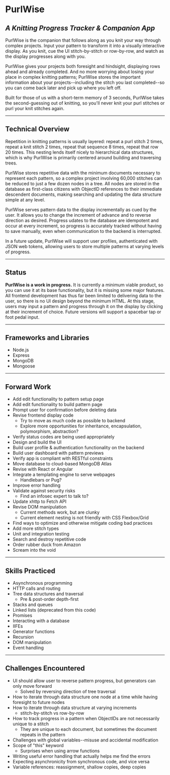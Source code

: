 # PurlWise
## *A Knitting Progress Tracker & Companion App*

PurlWise is the companion that follows along as you knit your way through complex projects. Input your pattern to transform it into a visually interactive display. As you knit, cue the UI stitch-by-stitch or row-by-row, and watch as the display progresses along with you. 

PurlWise gives your projects both foresight and hindsight, displaying rows ahead and already completed. And no more worrying about losing your place in complex knitting patterns; PurlWise stores the important information about your projects--including the stitch you last completed--so you can come back later and pick up where you left off. 

Built for those of us with a short-term memory of 3 seconds, PurlWise takes the second-guessing out of knitting, so you'll never knit your purl stitches or purl your knit stitches again.

---

## Technical Overview

Repetition in knitting patterns is usually layered: repeat a purl stitch 2 times, repeat a knit stitch 2 times, repeat that sequence 8 times, repeat that row 20 times. This nesting lends itself nicely to hierarchical data structures, which is why PurlWise is primarily centered around building and traversing trees.

PurlWise stores repetitive data with the minimum documents necessary to represent each pattern, so a complex project involving 60,000 stitches can be reduced to just a few dozen nodes in a tree. All nodes are stored in the database as first-class citizens with ObjectID references to their immediate descendent documents, making searching and updating the data structure simple at any level. 

PurlWise serves pattern data to the display incrementally as cued by the user. It allows you to change the increment of advance and to reverse direction as desired. Progress udates to the database are idempotent and occur at every increment, so progress is accurately tracked without having to save manually, even when communication to the backend is interrupted.

In a future update, PurlWise will support user profiles, authenticated with JSON web tokens, allowing users to store multiple patterns at varying levels of progress.

---

## Status
**PurlWise is a work in progress.** It is currently a minimum viable product, so you can use it at its base functionality, but it is missing some major features. All frontend development has thus far been limited to delivering data to the user, so there is no UI design beyond the minimum HTML. At this stage, users may input a pattern and progress through it on the display by clicking at their increment of choice. Future versions will support a spacebar tap or foot pedal input.

---

## Frameworks and Libraries
* Node.js
* Express
* MongoDB
* Mongoose

---

## Forward Work
* Add edit functionality to pattern setup page
* Add edit functionality to build pattern page
* Prompt user for confirmation before deleting data
* Revise frontend display code
    * Try to move as much code as possible to backend
    * Explore more opportunities for inheritance, encapsulation, polymorphism, abstraction?
* Verify status codes are being used appropriately
* Design and build the UI
* Build user profile & authentication functionality on the backend
* Build user dashboard with pattern previews
* Verify app is compliant with RESTful constraints
* Move database to cloud-based MongoDB Atlas
* Revise with React or Angular
* Integrate a templating engine to serve webpages
    * Handlebars or Pug?
* Improve error handling
* Validate against security risks
    * Find an infosec expert to talk to?
* Update xhttp to Fetch API
* Revise DOM manipulation
    * Current methods work, but are clunky
    * Current element nesting is not friendly with CSS Flexbox/Grid
* Find ways to optimize and otherwise mitigate coding bad practices
* Add more stitch types
* Unit and integration testing
* Search and destroy repetitive code
* Order rubber duck from Amazon
* Scream into the void

---

## Skills Practiced
* Asynchronous programming
* HTTP calls and routing
* Tree data structures and traversal
    * Pre & post-order depth-first
* Stacks and queues
* Linked lists (deprecated from this code)
* Promises
* Interacting with a database
* IIFEs
* Generator functions
* Recursion
* DOM manipulation
* Event handling

---

## Challenges Encountered
* UI should allow user to reverse pattern progress, but generators can only move forward
    * Solved by reversing direction of tree traversal
* How to iterate through data structure one node at a time while having foresight to future nodes
* How to iterate through data structure at varying increments
    * stitch-by-stitch vs row-by-row
* How to track progress in a pattern when ObjectIDs are not necessarily unique to a stitch
    * They are unique to each document, but sometimes the document repeats in the pattern
* Challenges with global variables--misuse and accidental modification
* Scope of "this" keyword
    * Surprises when using arrow functions
* Writing useful error handling that actually helps me find the errors
* Expecting asynchronicity from synchronous code, and vice versa
* Variable references: reassignment, shallow copies, deep copies